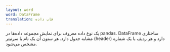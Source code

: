 ```yaml
---
layout: word
word: DataFrame
translation: قاب داده
---
```


یک نوع داده معروف برای نمایش مجموعه داده‌ها در pandas. DataFrame ساختاری مشابه جدول دارد. هر ستون آن یک نام یا سرتیتر‌ (header) دارد و هر ردیف با یک شماره مشخص می‌شود.
